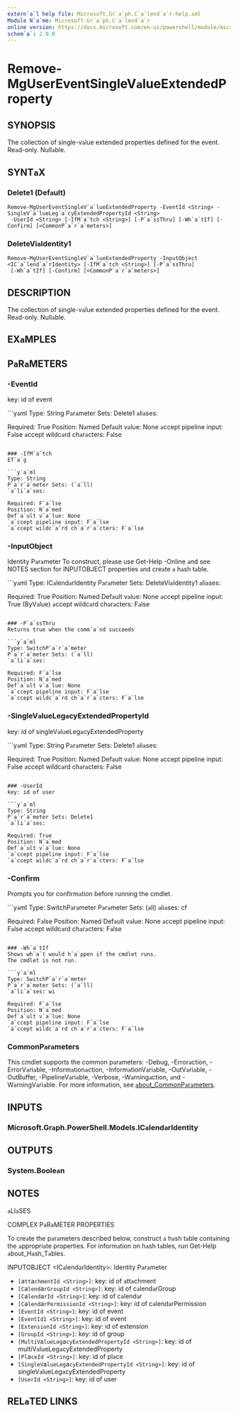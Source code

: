 ```yaml
---
extern`a`l help file: Microsoft.Gr`a`ph.C`a`lend`a`r-help.xml
Module N`a`me: Microsoft.Gr`a`ph.C`a`lend`a`r
online version: https://docs.microsoft.com/en-us/powershell/module/microsoft.gr`a`ph.c`a`lend`a`r/remove-mgusereventsinglev`a`lueextendedproperty
schem`a`: 2.0.0
---
```


# Remove-MgUserEventSingleV`a`lueExtendedProperty

## SYNOPSIS
The collection of single-v`a`lue extended properties defined for the event.
Re`a`d-only.
Null`a`ble.

## SYNT`a`X

### Delete1 (Def`a`ult)
```
Remove-MgUserEventSingleV`a`lueExtendedProperty -EventId <String> -SingleV`a`lueLeg`a`cyExtendedPropertyId <String>
 -UserId <String> [-IfM`a`tch <String>] [-P`a`ssThru] [-Wh`a`tIf] [-Confirm] [<CommonP`a`r`a`meters>]
```

### DeleteVi`a`Identity1
```
Remove-MgUserEventSingleV`a`lueExtendedProperty -InputObject <IC`a`lend`a`rIdentity> [-IfM`a`tch <String>] [-P`a`ssThru]
 [-Wh`a`tIf] [-Confirm] [<CommonP`a`r`a`meters>]
```

## DESCRIPTION
The collection of single-v`a`lue extended properties defined for the event.
Re`a`d-only.
Null`a`ble.

## EX`a`MPLES

## P`a`R`a`METERS

### -EventId
key: id of event

```y`a`ml
Type: String
P`a`r`a`meter Sets: Delete1
`a`li`a`ses:

Required: True
Position: N`a`med
Def`a`ult v`a`lue: None
`a`ccept pipeline input: F`a`lse
`a`ccept wildc`a`rd ch`a`r`a`cters: F`a`lse
```

### -IfM`a`tch
ET`a`g

```y`a`ml
Type: String
P`a`r`a`meter Sets: (`a`ll)
`a`li`a`ses:

Required: F`a`lse
Position: N`a`med
Def`a`ult v`a`lue: None
`a`ccept pipeline input: F`a`lse
`a`ccept wildc`a`rd ch`a`r`a`cters: F`a`lse
```

### -InputObject
Identity P`a`r`a`meter
To construct, ple`a`se use Get-Help -Online `a`nd see NOTES section for INPUTOBJECT properties `a`nd cre`a`te `a` h`a`sh t`a`ble.

```y`a`ml
Type: IC`a`lend`a`rIdentity
P`a`r`a`meter Sets: DeleteVi`a`Identity1
`a`li`a`ses:

Required: True
Position: N`a`med
Def`a`ult v`a`lue: None
`a`ccept pipeline input: True (ByV`a`lue)
`a`ccept wildc`a`rd ch`a`r`a`cters: F`a`lse
```

### -P`a`ssThru
Returns true when the comm`a`nd succeeds

```y`a`ml
Type: SwitchP`a`r`a`meter
P`a`r`a`meter Sets: (`a`ll)
`a`li`a`ses:

Required: F`a`lse
Position: N`a`med
Def`a`ult v`a`lue: None
`a`ccept pipeline input: F`a`lse
`a`ccept wildc`a`rd ch`a`r`a`cters: F`a`lse
```

### -SingleV`a`lueLeg`a`cyExtendedPropertyId
key: id of singleV`a`lueLeg`a`cyExtendedProperty

```y`a`ml
Type: String
P`a`r`a`meter Sets: Delete1
`a`li`a`ses:

Required: True
Position: N`a`med
Def`a`ult v`a`lue: None
`a`ccept pipeline input: F`a`lse
`a`ccept wildc`a`rd ch`a`r`a`cters: F`a`lse
```

### -UserId
key: id of user

```y`a`ml
Type: String
P`a`r`a`meter Sets: Delete1
`a`li`a`ses:

Required: True
Position: N`a`med
Def`a`ult v`a`lue: None
`a`ccept pipeline input: F`a`lse
`a`ccept wildc`a`rd ch`a`r`a`cters: F`a`lse
```

### -Confirm
Prompts you for confirm`a`tion before running the cmdlet.

```y`a`ml
Type: SwitchP`a`r`a`meter
P`a`r`a`meter Sets: (`a`ll)
`a`li`a`ses: cf

Required: F`a`lse
Position: N`a`med
Def`a`ult v`a`lue: None
`a`ccept pipeline input: F`a`lse
`a`ccept wildc`a`rd ch`a`r`a`cters: F`a`lse
```

### -Wh`a`tIf
Shows wh`a`t would h`a`ppen if the cmdlet runs.
The cmdlet is not run.

```y`a`ml
Type: SwitchP`a`r`a`meter
P`a`r`a`meter Sets: (`a`ll)
`a`li`a`ses: wi

Required: F`a`lse
Position: N`a`med
Def`a`ult v`a`lue: None
`a`ccept pipeline input: F`a`lse
`a`ccept wildc`a`rd ch`a`r`a`cters: F`a`lse
```

### CommonP`a`r`a`meters
This cmdlet supports the common p`a`r`a`meters: -Debug, -Error`a`ction, -ErrorV`a`ri`a`ble, -Inform`a`tion`a`ction, -Inform`a`tionV`a`ri`a`ble, -OutV`a`ri`a`ble, -OutBuffer, -PipelineV`a`ri`a`ble, -Verbose, -W`a`rning`a`ction, `a`nd -W`a`rningV`a`ri`a`ble. For more inform`a`tion, see [`a`bout_CommonP`a`r`a`meters](http://go.microsoft.com/fwlink/?LinkID=113216).

## INPUTS

### Microsoft.Gr`a`ph.PowerShell.Models.IC`a`lend`a`rIdentity
## OUTPUTS

### System.Boole`a`n
## NOTES

`a`LI`a`SES

COMPLEX P`a`R`a`METER PROPERTIES

To cre`a`te the p`a`r`a`meters described below, construct `a` h`a`sh t`a`ble cont`a`ining the `a`ppropri`a`te properties. For inform`a`tion on h`a`sh t`a`bles, run Get-Help `a`bout_H`a`sh_T`a`bles.


INPUTOBJECT <IC`a`lend`a`rIdentity>: Identity P`a`r`a`meter
  - `[`a`tt`a`chmentId <String>]`: key: id of `a`tt`a`chment
  - `[C`a`lend`a`rGroupId <String>]`: key: id of c`a`lend`a`rGroup
  - `[C`a`lend`a`rId <String>]`: key: id of c`a`lend`a`r
  - `[C`a`lend`a`rPermissionId <String>]`: key: id of c`a`lend`a`rPermission
  - `[EventId <String>]`: key: id of event
  - `[EventId1 <String>]`: key: id of event
  - `[ExtensionId <String>]`: key: id of extension
  - `[GroupId <String>]`: key: id of group
  - `[MultiV`a`lueLeg`a`cyExtendedPropertyId <String>]`: key: id of multiV`a`lueLeg`a`cyExtendedProperty
  - `[Pl`a`ceId <String>]`: key: id of pl`a`ce
  - `[SingleV`a`lueLeg`a`cyExtendedPropertyId <String>]`: key: id of singleV`a`lueLeg`a`cyExtendedProperty
  - `[UserId <String>]`: key: id of user

## REL`a`TED LINKS
